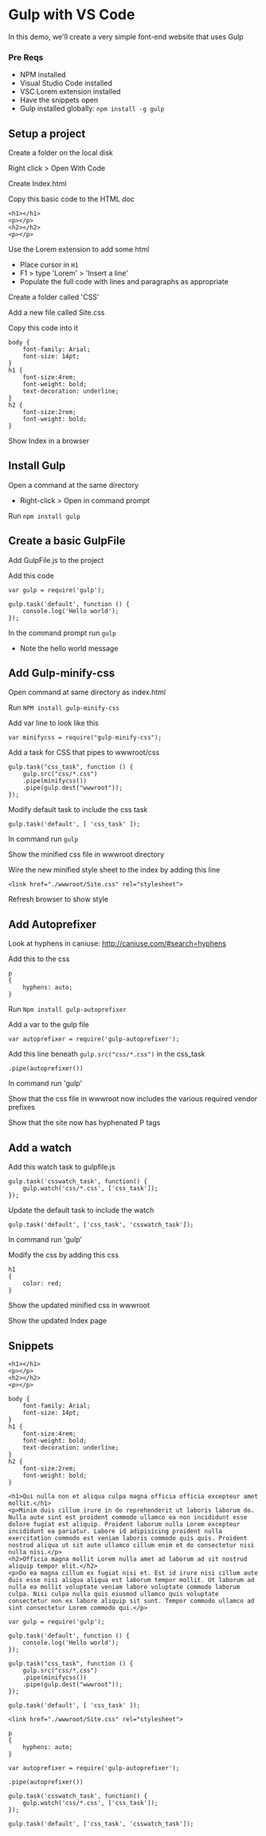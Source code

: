# Gulp with VS Code
In this demo, we'll create a very simple font-end website that uses Gulp

### Pre Reqs
* NPM installed
* Visual Studio Code installed
* VSC Lorem extension installed
* Have the snippets open
* Gulp installed globally: `npm install -g gulp`

## Setup a project
Create a folder on the local disk

Right click > Open With Code

Create Index.html

Copy this basic code to the HTML doc
```
<h1></h1>
<p></p>
<h2></h2>
<p></p>
```

Use the Lorem extension to add some html
* Place cursor in `H1`
* F1 > type 'Lorem' > 'Insert a line'
* Populate the full code with lines and paragraphs as appropriate

Create a folder called 'CSS'

Add a new file called Site.css

Copy this code into it
```
body {
    font-family: Arial;
    font-size: 14pt;
}
h1 {
    font-size:4rem;
    font-weight: bold;
    text-decoration: underline;
}
h2 {
    font-size:2rem;
    font-weight: bold;   
}
```

Show Index in a browser

## Install Gulp
Open a command at the same directory
* Right-click > Open in command prompt

Run `npm install gulp`

## Create a basic GulpFile
Add GulpFile.js to the project

Add this code
```
var gulp = require('gulp');
    
gulp.task('default', function () {
    console.log('Hello world');
});
```

In the command prompt run `gulp`
* Note the hello world message

## Add Gulp-minify-css
Open command at same directory as index.html
	
Run `NPM install gulp-minify-css`
	
Add var line to look like this
```
var minifycss = require("gulp-minify-css");
```

Add a task for CSS that pipes to wwwroot/css
```	
gulp.task("css_task", function () {
    gulp.src("css/*.css")
    .pipe(minifycss())
    .pipe(gulp.dest("wwwroot"));
});
```

Modify default task to include the css task
```
gulp.task('default', [ 'css_task' ]);
```
	
In command run `gulp`

Show the minified css file in wwwroot directory

Wire the new minified style sheet to the index by adding this line
```
<link href="./wwwroot/Site.css" rel="stylesheet">
```

Refresh browser to show style

## Add Autoprefixer
Look at hyphens in caniuse: http://caniuse.com/#search=hyphens

Add this to the css
```
p
{
    hyphens: auto;
}
```

Run `Npm install gulp-autoprefixer`
	
Add a var to the gulp file
```	
var autoprefixer = require('gulp-autoprefixer');
```

Add this line beneath `gulp.src("css/*.css")` in the css_task
```
.pipe(autoprefixer())
```

In command run 'gulp'

Show that the css file in wwwroot now includes the various required vendor prefixes

Show that the site now has hyphenated P tags

## Add a watch
Add this watch task to gulpfile.js
```
gulp.task('csswatch_task', function() {
	gulp.watch('css/*.css', ['css_task']);
});
```

Update the default task to include the watch
```
gulp.task('default', ['css_task', 'csswatch_task']);
```

In command run 'gulp'

Modify the css by adding this css
```
h1
{
    color: red;
}
```

Show the updated minified css in wwwroot

Show the updated Index page

## Snippets
```
<h1></h1>
<p></p>
<h2></h2>
<p></p>
```

```
body {
    font-family: Arial;
    font-size: 14pt;
}
h1 {
    font-size:4rem;
    font-weight: bold;
    text-decoration: underline;
}
h2 {
    font-size:2rem;
    font-weight: bold;   
}
```
```
<h1>Qui nulla non et aliqua culpa magna officia officia excepteur amet mollit.</h1>
<p>Minim duis cillum irure in do reprehenderit ut laboris laborum do. Nulla aute sint est proident commodo ullamco ea non incididunt esse dolore fugiat est aliquip. Proident laborum nulla Lorem excepteur incididunt ea pariatur. Labore id adipisicing proident nulla exercitation commodo est veniam laboris commodo quis quis. Proident nostrud aliqua ut sit aute ullamco cillum enim et do consectetur nisi nulla nisi.</p>
<h2>Officia magna mollit Lorem nulla amet ad laborum ad sit nostrud aliquip tempor elit.</h2>
<p>Do ea magna cillum ex fugiat nisi et. Est id irure nisi cillum aute duis esse nisi aliqua aliqua est laborum tempor mollit. Ut laborum ad nulla ea mollit voluptate veniam labore voluptate commodo laborum culpa. Nisi culpa nulla quis eiusmod ullamco quis voluptate consectetur non ex labore aliquip sit sunt. Tempor commodo ullamco ad sint consectetur Lorem commodo qui.</p>
```
```
var gulp = require('gulp');
    
gulp.task('default', function () {
    console.log('Hello world');
});
```
```	
gulp.task("css_task", function () {
    gulp.src("css/*.css")
    .pipe(minifycss())
    .pipe(gulp.dest("wwwroot"));
});
```
```
gulp.task('default', [ 'css_task' ]);
```
```
<link href="./wwwroot/Site.css" rel="stylesheet">
```
```
p
{
    hyphens: auto;
}
```
```	
var autoprefixer = require('gulp-autoprefixer');
```
```
.pipe(autoprefixer())
```
```
gulp.task('csswatch_task', function() {
	gulp.watch('css/*.css', ['css_task']);
});
```
```
gulp.task('default', ['css_task', 'csswatch_task']);
```
